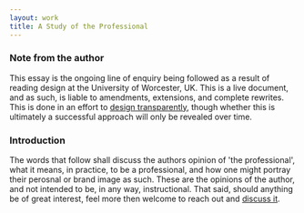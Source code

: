 ```yaml
---
layout: work
title: A Study of the Professional
---
```

### Note from the author

This essay is the ongoing line of enquiry being followed as a result of reading design at the University of Worcester, UK. This is a live document, and as such, is liable to amendments, extensions, and complete rewrites. This is done in an effort to [design transparently](/2014/10/24/designing-in-the-open/), though whether this is ultimately a successful approach will only be revealed over time. 

### Introduction

The words that follow shall discuss the authors opinion of 'the professional', what it means, in practice, to be a professional, and how one might portray their perosnal or brand image as such. These are the opinions of the author, and not intended to be, in any way, instructional. That said, should anything be of great interest, feel more then welcome to reach out and [discuss it](mailto:c.frostwr1@gmail.com).



